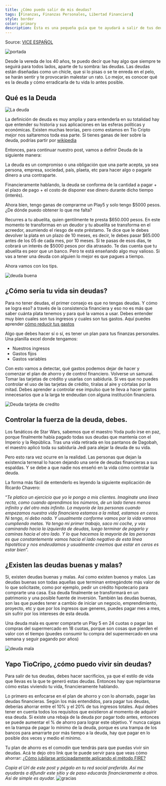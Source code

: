```yaml
---
title: ¿Cómo puedo salir de mis deudas?
tags: [Finanzas, Finanzas Personales, Libertad Financiera]
style: border
color: primary
description: Esta es una pequeña guía que te ayudará a salir de tus deudas
---
```


Source: [VICE ESPAÑOL](https://www.vice.com/es/article/g5p9mm/como-salir-de-deudas-de-una-vez-por-todas)

![portada](https://imgur.com/k6OxaPa.png)

Desde la vereda de los 40 años, te puedo decir que hay algo que siempre te seguirá para todos lados, aparte de tu sombra: las deudas. Las deudas están diseñadas como un chicle, que si lo pisas o se te enreda en el pelo, se harán sentir y te provocarán malestar un rato. Lo mejor, es conocer qué es la deuda y cómo erradicarla de tu vida lo antes posible.

## Qué es la Deuda

![La deuda](https://www.pqs.pe/sites/default/files/escritorio/tumblr_liwdjvf1wq1qaoq1c.gif)

La definición de deuda es muy amplia y para entenderla en su totalidad hay que entender su historia y sus aplicaciones en las esferas políticas y económicas. Existen muchas teorías, pero como estamos en Tío Cripto mejor nos saltaremos toda esa parte. Si tienes ganas de leer sobre la deuda, podrías partir por [wikipedia](https://es.wikipedia.org/wiki/Deuda)

Entonces, para continuar nuestro post, vamos a definir Deuda de la siguiente manera:

La deuda es un compromiso o una obligación que una parte acepta, ya sea persona, empresa, sociedad, país, plaeta, etc para hacer algo o pagarle dinero a una contraparte.

Financieramente hablando, la deuda se conforma de la cantidad a pagar + el plazo de pago + el costo de disponer ese dinero durante dicho tiempo (interés).

Ahora bien, tengo ganas de comprarme un Play5 y solo tengo $5000 pesos. ¿De dónde puedo obtener lo que me falta?

Recurres a tu abuelita, quien gentilmente te presta $650.000 pesos. En este momento te transformas en un deudor y tu abuelita se transforma en el acreedor, asumiendo el riesgo de este préstamo. Te dice que le debes devolver la plata en un plazo de 10 meses, es decir, le debes pasar $65.000 antes de los 05 de cada mes, por 10 meses. Si te pasas de esos días, te cobrará un interés de $5000 pesos por día atrasado. Te das cuenta que tu abuelita es peor que un banco. Pero te está enseñando algo muy valioso. Si vas a tener una deuda con alguien lo mejor es que pagues a tiempo.

Ahora vamos con los tips.

![deuda buena](https://media.giphy.com/media/3oFzlYXb7XaXUMH5ao/giphy.gif)

## ¿Cómo sería tu vida sin deudas?

Para no tener deudas, el primer consejo es que no tengas deudas. Y cómo se logra eso? a través de la consistencia financiera y eso no es más que saber cuánta plata tenemos y para qué la vamos a usar. Debes entender muy bien cuales son tus ingresos y cuales son tus gastos. Aquí puedes aprender [cómo reducir tus gastos](https://www.tiocripto.com/blog/consejos-para-reducir-gastos)

Algo que debes hacer sí o sí, es tener un plan para tus finanzas personales. Una planilla excel donde tengamos:

- Nuestros ingresos
- Gastos fijos
- Gastos variables

Con esto vamos a detectar, qué gastos podemos dejar de hacer y comenzar el plan de ahorro y de control financiero. Volverse un samurai. Tomar las tarjetas de crédito y usarlas con sabiduría. Si ves que no puedes controlar el uso de las tarjetas de crédito, tíralas al aire y córtalas por la mitad. Debes aprender a controlar ese impulso que te lleva a hacer gastos innecesarios que a la larga te endeudan con alguna institución financiera.

![Deuda tarjeta de credito](https://i.pinimg.com/originals/b5/52/7a/b5527a10fa0f7e3317cc1abc5aa3f14b.gif)

## Controlar la fuerza de la deuda, debes.

Los fanáticos de Star Wars, sabemos que el maestro Yoda pudo irse en paz, porque finalmente había pagado todas sus deudas que mantenía con el Imperio y la República. Tras una vida retirada en los pantanos de Dagobah, el maestro aplicó toda su sabiduría Jedi para alejar la deuda de su vida.

Pero esto rara vez ocurre en la realidad. Las personas que dejan la existencia terrenal lo hacen dejando una serie de deudas financieras a sus espaldas. Y se debe a que nadie nos enseñó en la vida cómo controlar la deuda.

La forma más fácil de entenderlo es leyendo la siguiente explicación de Ricardo Chavero:

“*Te platico un ejercicio que yo le pongo a mis clientes. Imagínate una línea recta, como cuando aprendimos los números, de un lado tienes  menos infinito y del otro más infinito. La mayoría de las personas cuando empezamos nuestra vida financiera estamos a la mitad, estamos en ceros. Ni tengo, ni debo nada. Y usualmente conforme vamos por la vida vamos cumpliendo metas. Ya tengo mi primer trabajo, saco mi coche, y vas caminando hacia la izquierda de deudas, luego terminar de pagarlo y caminas hacia el otro lado. Y lo que hacemos la mayoría de las personas es que constantemente vamos hacia el lado negativo de esta línea hipotética y nos endeudamos y usualmente creemos que estar en ceros es estar bien*”.


## ¿Existen las deudas buenas y malas?

Si, existen deudas buenas y malas. Así como existen buenos y malos. Las deudas buenas son todas aquellas que terminan entregándote más valor de lo que solicitaste, como por ejemplo, pedir un crédito hipotecario para comprarte una casa. Esa deuda finalmente se transformará en un patrimonio y una posible fuente de inversión. También las deudas buenas, son las que puedes tener a cambio de iniciar un negocio, emprendimiento, proyecto, etc y que por los ingresos que generes, puedes pagar mes a mes, sin sufrir por los intereses de esta deuda.

Una deuda mala es querer comprarte un Play 5 en 24 cuotas o pagar las compras del supermercado en 18 cuotas, porque son cosas que pierden el valor con el tiempo (puedes consumir tu compra del supermercado en una semana y seguir pagando por años)

![deuda mala](https://media1.tenor.com/images/c31584bef2e7cc354e2868a5fd52cc7a/tenor.gif?itemid=10429552)

## Yapo TioCripo, ¿cómo puedo vivir sin deudas?

Para salir de tus deudas, debes hacer sacrificios, ya que el estilo de vida que llevas es la que te generó estas deudas. Entonces hay que replantearse cómo estas viviendo tu vida, financieramente hablando.

Lo primero es enfocarse en el plan de ahorro y con lo ahorrado, pagar las deudas financieras. Según los más entendidos, para pagar tus deudas, deberías ahorrar entre el 10% y el 20% de tus ingresos totales. Aquí debes tener en cuenta todos los requisitos que existieron al momento de adquirir esa deuda. Si existe una rebaja de la deuda por pagar todo antes, entonces se puede aumentar el % de ahorro para lograr este objetivo. Y nunca caigas en la trampa de pagar lo mínimo de la deuda, porque es una trampa de los bancos para amarrarte por más tiempo a la deuda, hay que pagar en lo posible dos veces y medio el mínimo.

Tu plan de ahorro es el comodín que tendrás para que puedas vivir sin deudas. Acá te dejo otro link que te puede servir para que veas cómo ahorrar: [¿Cómo jubilarse anticipadamente aplicando el método FIRE?](https://www.tiocripto.com/blog/como-jubilarse-anticipadamente)


*Copia el Url de este post y pégalo en tu red social preferida. Así me ayudarás a difundir este sitio y de paso educarás financieramente a otros. Así de simple es ayudar.*
![gracias](https://media2.giphy.com/media/fxI1G5PNC5esyNlIUs/giphy.gif)

